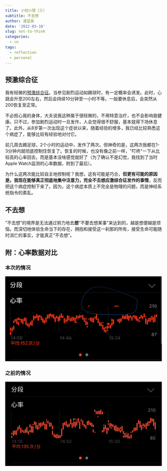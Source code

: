 ```yaml
---
title: 小彻小悟（三）
subtitle: 不去想
author: 谭显英
date: '2022-03-18'
slug: not-to-think
categories:
  - cn
tags:
  - reflection
  - personal
---
```


## 预激综合征

我有轻微的[预激综合征](https://baike.baidu.com/item/预激综合征/2255765)。当参见剧烈运动如踢球时，有一定概率会诱发。此时，心跳会升至200左右，然后会持续10分钟至一小时不等。一般要休息后，会突然从200恢复至正常。

不必担心我的身体，大夫说我这种属于很轻微的，不用特意治疗，也不会影响我健康。只不过，参加剧烈运动时一旦发作，人会觉得很不舒服，基本就得下场休息了。此外，从8岁第一次出现这个症状以来，随着经验的增多，我已经比较熟悉这个病症了，能够比较有经验地对付它。

前几周去踢足球，2个小时的运动中，发作了两次。但神奇的是，这两次我都在1-3分钟内就彻底控制住恢复了。恢复的时候，也没有像之前一样，"叮咚"一下从比较高的心率回去，而是基本没啥感觉就好了（为了确认不是幻觉，我找到了当时Apple Watch监测的心率数据，附到了最后）。

为什么这两次能比较自主地控制呢？我想，这有可能是巧合，**但更有可能的原因是，我现在能够真正彻底地集中注意力，完全不去想应激综合征发作的事情**，反而把这个病症控制下来了。因为，这个病症本质上不完全是物理的问题，而是神经系统指令的紊乱。

## 不去想

“不去想”的境界是无法通过努力地去**想**“不要去想某事”来达到的，越是想便越是烦恼。而深切地体验生命当下的存在，拥抱和接受这一刹那的所有，接受生命可能随时消亡的事实，才能真正“不去想”。

## 附：心率数据对比

### 本次的情况

![](images/paste-C497CADA.png)

### 之前的情况

![](images/IMG_1641.jpg)

